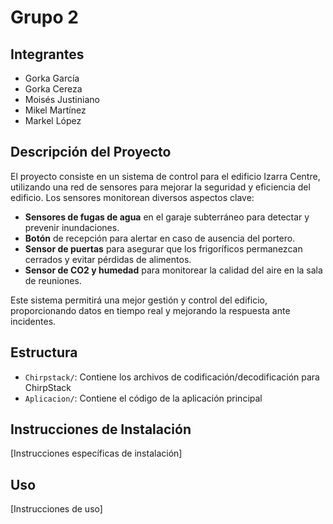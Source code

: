 # Grupo 2

## Integrantes
- Gorka García
- Gorka Cereza
- Moisés Justiniano
- Mikel Martínez
- Markel López

## Descripción del Proyecto
El proyecto consiste en un sistema de control para el edificio Izarra Centre, utilizando una red de sensores para mejorar la seguridad y eficiencia del edificio. Los sensores monitorean diversos aspectos clave:

- **Sensores de fugas de agua** en el garaje subterráneo para detectar y prevenir inundaciones.
- **Botón** de recepción para alertar en caso de ausencia del portero.
- **Sensor de puertas** para asegurar que los frigoríficos permanezcan cerrados y evitar pérdidas de alimentos.
- **Sensor de CO2 y humedad** para monitorear la calidad del aire en la sala de reuniones.

Este sistema permitirá una mejor gestión y control del edificio, proporcionando datos en tiempo real y mejorando la respuesta ante incidentes.
## Estructura
- `Chirpstack/`: Contiene los archivos de codificación/decodificación para ChirpStack
- `Aplicacion/`: Contiene el código de la aplicación principal

## Instrucciones de Instalación
[Instrucciones específicas de instalación]

## Uso
[Instrucciones de uso] 